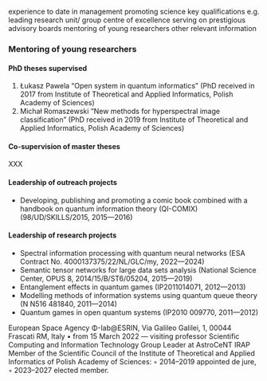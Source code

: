 experience to date in management
promoting science
key qualifications
    e.g. leading research unit/ group
    centre of excellence
    serving on prestigious advisory boards
    mentoring of young researchers
    other relevant information 

### Mentoring of young researchers

#### PhD theses supervised

  1. Łukasz Pawela “Open system in quantum informatics” (PhD received in 2017 from Institute of Theoretical and Applied Informatics, Polish Academy of Sciences) 
  2. Michał Romaszewski “New methods for hyperspectral image classification” (PhD received in 2019 from Institute of Theoretical and Applied Informatics, Polish Academy of Sciences)

#### Co-supervision of master theses

XXX

#### Leadership of outreach projects
  - Developing, publishing and promoting a comic book combined with a handbook on quantum information theory (QI-COMIX) (98/UD/SKILLS/2015, 2015—2016) 


#### Leadership of research projects

  - Spectral information processing with quantum neural networks (ESA Contract No. 4000137375/22/NL/GLC/my, 2022—2024) 
  - Semantic tensor networks for large data sets analysis (National Science Center, OPUS 8, 2014/15/B/ST6/05204, 2015—2019) 
  - Entanglement effects in quantum games (IP2011014071, 2012—2013) 
  - Modelling methods of information systems using quantum queue theory (N N516 481840, 2011—2014) 
  - Quantum games in open quantum systems (IP2010 009770, 2011—2012) 

European Space Agency Φ-lab@ESRIN, Via Galileo Galilei, 1, 00044 Frascati RM, Italy 
    • from 15 March 2022 — visiting professor 
Scientific Computing and Information Technology Group Leader at AstroCeNT IRAP
Member of the Scientific Council of the Institute of Theoretical and Applied Informatics of Polish Academy of Sciences:
        ◦ 2014–2019 appointed de jure,
        ◦ 2023–2027 elected member.